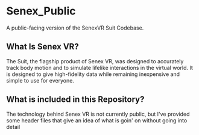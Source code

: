 # Senex_Public
A public-facing version of the SenexVR Suit Codebase.

## What Is Senex VR?
The Suit, the flagship product of Senex VR, was designed to accurately track body motion and to simulate lifelike interactions in the virtual world. It is designed to give high-fidelity data while remaining inexpensive and simple to use for everyone.

## What is included in this Repository?
The technology behind Senex VR is not currently public, but I've provided some header files that give an idea of what is goin' on without going into detail

